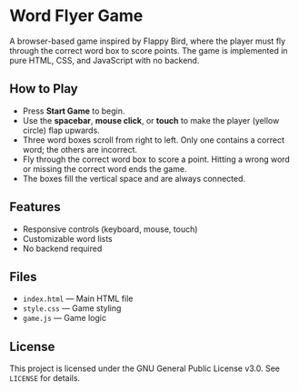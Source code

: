 # Word Flyer Game

A browser-based game inspired by Flappy Bird, where the player must fly through the correct word box to score points. The game is implemented in pure HTML, CSS, and JavaScript with no backend.

## How to Play
- Press **Start Game** to begin.
- Use the **spacebar**, **mouse click**, or **touch** to make the player (yellow circle) flap upwards.
- Three word boxes scroll from right to left. Only one contains a correct word; the others are incorrect.
- Fly through the correct word box to score a point. Hitting a wrong word or missing the correct word ends the game.
- The boxes fill the vertical space and are always connected.

## Features
- Responsive controls (keyboard, mouse, touch)
- Customizable word lists
- No backend required

## Files
- `index.html` — Main HTML file
- `style.css` — Game styling
- `game.js` — Game logic

## License
This project is licensed under the GNU General Public License v3.0. See `LICENSE` for details.
